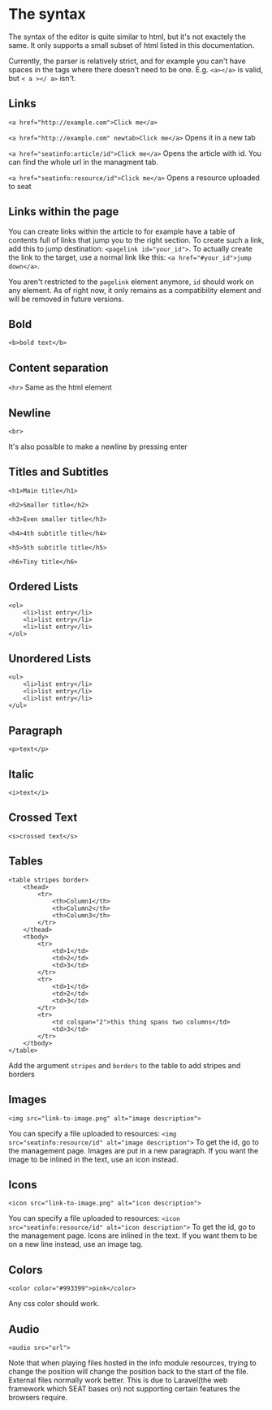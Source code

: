 # The syntax 
The syntax of the editor is quite similar to html, but it's not exactely the same. It only supports a small subset of 
html listed in this documentation.

Currently, the parser is relatively
strict, and for example you can't have spaces in the tags where there doesn't need to be one. E.g. `<a></a>` is valid,
but `< a ></ a>` isn't.

## Links
`<a href="http://example.com">Click me</a>`

`<a href="http://example.com" newtab>Click me</a>` Opens it in a new tab

`<a href="seatinfo:article/id">Click me</a>` Opens the article with id. You can find the whole url in the managment tab.

`<a href="seatinfo:resource/id">Click me</a>` Opens a resource uploaded to seat


## Links within the page
You can create links within the article to for example have a table of contents full of links that jump you to the right 
section. To create such a link, add this to jump destination: `<pagelink id="your_id">`. To actually create the link to 
the target, use a normal link like this: `<a href="#your_id">jump down</a>`.

You aren't restricted to the `pagelink` element anymore, `id` should work on any element. As of right now, it only 
remains as a compatibility element and will be removed in future versions.

## Bold
`<b>bold text</b>`


## Content separation
`<hr>` Same as the html element


## Newline
`<br>`

It's also possible to make a newline by pressing enter


## Titles and Subtitles
`<h1>Main title</h1>`

`<h2>Smaller title</h2>`

`<h3>Even smaller title</h3>`

`<h4>4th subtitle title</h4>`

`<h5>5th subtitle title</h5>`

`<h6>Tiny title</h6>`


## Ordered Lists
```
<ol>
    <li>list entry</li>
    <li>list entry</li>
    <li>list entry</li>
</ol>
```


## Unordered Lists
```
<ul>
    <li>list entry</li>
    <li>list entry</li>
    <li>list entry</li>
</ul>
```


## Paragraph
`<p>text</p>`

## Italic
`<i>text</i>`

## Crossed Text
`<s>crossed text</s>`

## Tables
```
<table stripes border>
    <thead>
        <tr>
            <th>Column1</th>
            <th>Column2</th>
            <th>Column3</th>
        </tr>
    </thead>
    <tbody>
        <tr>
            <td>1</td>
            <td>2</td>
            <td>3</td>
        </tr>
        <tr>
            <td>1</td>
            <td>2</td>
            <td>3</td>
        </tr>
        <tr>
            <td colspan="2">this thing spans two columns</td>
            <td>3</td>
        </tr>
    </tbody>
</table>
```
Add the argument `stripes` and `borders` to the table to add stripes and borders

## Images
`<img src="link-to-image.png" alt="image description">`

You can specify a file uploaded to resources: `<img src="seatinfo:resource/id" alt="image description">`
To get the id, go to the management page. Images are put in a new paragraph. If you want the image to be inlined in the 
text, use an icon instead.

## Icons
`<icon src="link-to-image.png" alt="icon description">`

You can specify a file uploaded to resources: `<icon src="seatinfo:resource/id" alt="icon description">`
To get the id, go to the management page. Icons are inlined in the text. If you want them to be on a new line instead, 
use an image tag.

## Colors
```
<color color="#993399">pink</color>
```
Any css color should work.

## Audio
```
<audio src="url">
```
Note that when playing files hosted in the info module resources, trying to change the position will change the position 
back to the start of the file. External files normally work better. This is due to Laravel(the web framework which SEAT 
bases on) not supporting certain features the browsers require.